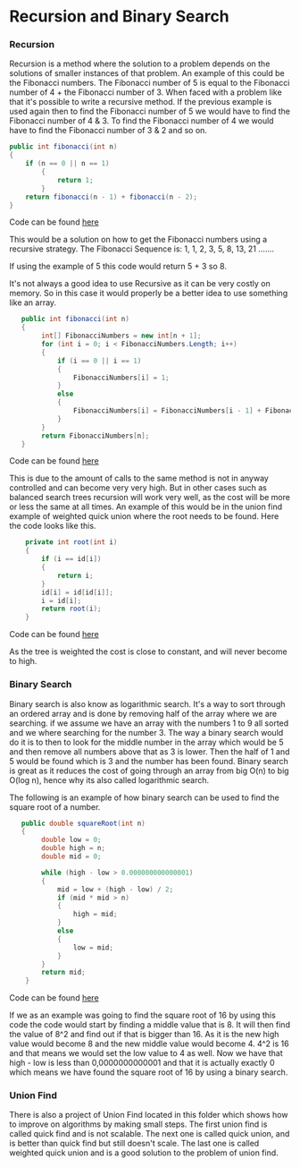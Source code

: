 # Recursion and Binary Search

### Recursion

Recursion is a method where the solution to a problem depends on the solutions of smaller instances of that problem. An example of this could be the Fibonacci numbers. The Fibonacci number of 5 is equal to the Fibonacci number of 4 + the Fibonacci number of 3. When faced with a problem like that it's possible to write a recursive method. If the previous example is used again then to find the Fibonacci number of 5 we would have to find the Fibonacci number of 4 & 3. To find the Fibonacci number of 4 we would have to find the Fibonacci number of 3 & 2 and so on. 

```c#
public int fibonacci(int n) 
{
	if (n == 0 || n == 1)
        {
            return 1;
        }
    return fibonacci(n - 1) + fibonacci(n - 2);
} 
```
Code can be found [here](https://github.com/Ebski/Algorithm-Data-Structure-Exam/blob/master/1%20-%20Recursion%20and%20Binary%20search/RecursionAndBinarySearch/RecursionAndBinarySearch/Services/Fibonacci.cs)

This would be a solution on how to get the Fibonacci numbers using a recursive strategy. The Fibonacci Sequence is: 1, 1, 2, 3, 5, 8, 13, 21 .......

If using the example of 5 this code would return 5 + 3 so 8. 

It's not always a good idea to use Recursive as it can be very costly on memory. So in this case it would properly be a better idea to use something like an array.

```c#
   public int fibonacci(int n) 
   {
        int[] FibonacciNumbers = new int[n + 1];
        for (int i = 0; i < FibonacciNumbers.Length; i++)
        {
            if (i == 0 || i == 1)
            {
                FibonacciNumbers[i] = 1;
            }
            else
            {
                FibonacciNumbers[i] = FibonacciNumbers[i - 1] + FibonacciNumbers[i - 2];
            }
        }
        return FibonacciNumbers[n];
   } 
```
Code can be found [here](https://github.com/Ebski/Algorithm-Data-Structure-Exam/blob/master/1%20-%20Recursion%20and%20Binary%20search/RecursionAndBinarySearch/RecursionAndBinarySearch/Services/Fibonacci.cs)

This is due to the amount of calls to the same method is not in anyway controlled and can become very very high. But in other cases such as balanced search trees recursion will work very well, as the cost will be more or less the same at all times. An example of this would be in the union find example of weighted quick union where the root needs to be found. Here the code looks like this.

```c#
    private int root(int i)
    {
        if (i == id[i])
        {
            return i;
        }
        id[i] = id[id[i]];
        i = id[i];
        return root(i);
    }
```
Code can be found [here](https://github.com/Ebski/Algorithm-Data-Structure-Exam/blob/master/1%20-%20Recursion%20and%20Binary%20search/UnionFind/UnionFind/Service/WeigthedQuicUnionUF.cs)

As the tree is weighted the cost is close to constant, and will never become to high.

### Binary Search

Binary search is also know as logarithmic search. It's a way to sort through an ordered array and is done by removing half of the array where we are searching. if we assume we have an array with the numbers 1 to 9 all sorted and we where searching for the number 3. The way a binary search would do it is to then to look for the middle number in the array which would be 5 and then remove all numbers above that as 3 is lower. Then the half of 1 and 5 would be found which is 3 and the number has been found. Binary search is great as it reduces the cost of going through an array from big O(n) to big O(log n), hence why its also called logarithmic search.

The following is an example of how binary search can be used to find the square root of a number.

```c#
   public double squareRoot(int n)
   {
        double low = 0;
        double high = n;
        double mid = 0;

        while (high - low > 0.000000000000001)
        {
            mid = low + (high - low) / 2;
            if (mid * mid > n)
            {
                high = mid;
            }
            else
            {
                low = mid;
            }
        }
        return mid;
    }
```
Code can be found [here](https://github.com/Ebski/Algorithm-Data-Structure-Exam/blob/master/1%20-%20Recursion%20and%20Binary%20search/RecursionAndBinarySearch/RecursionAndBinarySearch/Services/BinarySearch.cs)

If we as an example was going to find the square root of 16 by using this code the code would start by finding a middle value that is 8. It will then find the value of 8^2 and find out if that is bigger than 16. As it is the new high value would become 8 and the new middle value would become 4. 4^2 is 16 and that means we would set the low value to 4 as well. Now we have that high - low is less than 0,0000000000001 and that it is actually exactly 0 which means we have found the square root of 16 by using a binary search.

### Union Find

There is also a project of Union Find located in this folder which shows how to improve on algorithms by making small steps. The first union find is called quick find and is not scalable. The next one is called quick union, and is better than quick find but still doesn't scale. The last one is called weighted quick union and is a good solution to the problem of union find.
